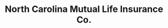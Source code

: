 ---
layout: repo
title: "North Carolina Mutual Life Insurance Co."
id: 4359
permalink: repos/4359/
---
